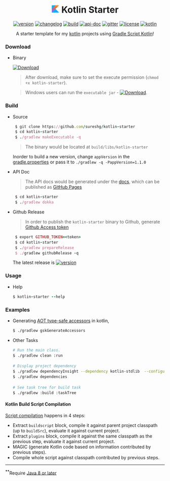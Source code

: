 <div align="center">

# <img src="docs/logos/kotlin-icon.png" alt="Kotlin" width=25 height=25> Kotlin Starter 

 [![version][release-svg]][release-url] [![changelog][cl-svg]][cl-url] [![build][travis-svg]][travis-url] [![api-doc][apidoc-svg]][apidoc-url] [![gitter][gitter-svg]][gitter-url] [![license][license-svg]][license-url] [![kotlin][kotlin-svg]][kotlin-url] 

 A starter template for my [kotlin][kotlin-url] projects using [Gradle Script Kotlin][gsk]!
 
</div>

### Download

* Binary

   [![Download][release-svg]][download-url]

   > After download, make sure to set the execute permission (`chmod +x kotlin-starter`). 
   
   > Windows users can run the `executable jar` - [![Download][execjar-svg]][execjar-url].

### Build

* Source

    ```ruby
     $ git clone https://github.com/sureshg/kotlin-starter
     $ cd kotlin-starter
     $ ./gradlew makeExecutable -q
    ```
    > The binary would be located at `build/libs/kotlin-starter`
    
    Inorder to build a new version, change `appVersion` in the [gradle.properties](gradle.properties) or pass it to `./gradlew -q -PappVersion=1.1.0`

* API Doc

    > The API docs would be generated under the [docs](docs), which can be published as [GitHub Pages][github-pages]
    
    ```ruby
     $ cd kotlin-starter
     $ ./gradlew dokka
    ```
    
* Github Release

    > In order to publish the `kotlin-starter` binary to Github, generate [Github Access token][github-token] 
    
    ```ruby
     $ export GITHUB_TOKEN=<token>
     $ cd kotlin-starter
     $ ./gradlew prepareRelease
     $ ./gradlew githubRelease -q
    ```
    
    The latest release is [![version][release-svg]][release-url]
    
### Usage

* Help

    ```ruby
    $ kotlin-starter --help
    ```

### Examples

* Generating [AOT type-safe accessors][gsk-aot-doc] in kotlin, 

    ```bash
    $ ./gradlew gskGenerateAccessors
    ```

* Other Tasks

    ```bash
    # Run the main class.
    $ ./gradlew clean :run
    
    # Display project dependency
    $ ./gradlew dependencyInsight --dependency kotlin-stdlib  --configuration compile
    $ ./gradlew dependencies
    
    # See task tree for build task
    $ ./gradlew :build :taskTree
    ```

#### Kotlin Build Script Compilation 

[Script compilation][kotlin-slack-thread] happens in 4 steps:

 - Extract `buildscript` block, compile it against parent project 
   classpath (up to `buildSrc`), evaluate it against current project.
 - Extract `plugins` block,  compile it against the same classpath as 
   the previous step, evaluate it against current project.
 - MAGIC (generate Kotlin code based on information contributed by previous steps).
 - Compile whole script against classpath contributed by previous steps.

-----------------
<sup><b>**</b></sup>Require [Java 8 or later][java-download]

<!-- Badges -->

[apidoc-url]: https://sureshg.github.io/kotlin-starter/
[apidoc-svg]: https://img.shields.io/badge/api--doc-latest-ff69b4.svg?style=flat-square

[cl-url]: https://github.com/sureshg/kotlin-starter/blob/master/CHANGELOG.md#110
[cl-svg]: https://img.shields.io/badge/change--log-1.1.0-blue.svg?style=flat-square

[release-url]: https://github.com/sureshg/kotlin-starter/releases/latest
[download-url]: https://github.com/sureshg/kotlin-starter/releases/download/1.1.0/kotlin-starter
[release-svg]: https://img.shields.io/github/release/sureshg/kotlin-starter.svg?style=flat-square

[execjar-url]: https://github.com/sureshg/kotlin-starter/releases/download/1.1.0/kotlin-starter.jar
[execjar-svg]: https://img.shields.io/badge/exec--jar-1.1.0-00BCD4.svg?style=flat-square

[license-url]: https://github.com/sureshg/kotlin-starter/blob/master/LICENSE
[license-svg]: https://img.shields.io/github/license/sureshg/kotlin-starter.svg?style=flat-square

[travis-url]: https://travis-ci.org/sureshg/kotlin-starter/builds
[travis-svg]: https://img.shields.io/travis/sureshg/kotlin-starter.svg?style=flat-square

[codecov-url]: https://codecov.io/gh/sureshg/kotlin-starter
[codecov-svg]: https://img.shields.io/codecov/c/github/sureshg/kotlin-starter.svg?style=flat-square

[coverall-url]: https://coveralls.io/github/sureshg/kotlin-starter?branch=master
[coverall-svg]: https://img.shields.io/coveralls/sureshg/kotlin-starter.svg?style=flat-square

[total-dl-url]: https://github.com/sureshg/kotlin-starter/releases
[total-dl-svg]: https://img.shields.io/github/downloads/sureshg/kotlin-starter/total.svg?style=flat-square

[gitter-url]: https://gitter.im/sureshg/kotlin-starter
[gitter-svg]: https://img.shields.io/gitter/room/sureshg/kotlin-starter.svg

[kotlin-url]: https://kotlinlang.org/
[kotlin-svg]: https://img.shields.io/badge/kotlin-1.1.2--2-green.svg?style=flat-square

[gsk]: https://github.com/gradle/gradle-script-kotlin
[gsk-aot-doc]: https://github.com/gradle/gradle-script-kotlin/releases/tag/v0.8.0

[kotlin-slack-thread]: https://kotlinlang.slack.com/archives/gradle/p1488489798002208
[maven-google-mirror]: https://maven-central.storage.googleapis.com
[java-download]: http://www.oracle.com/technetwork/java/javase/downloads/index.html

[github-token]: https://github.com/settings/tokens
[github-pages]: https://pages.github.com/
[github-pages-pub]: https://help.github.com/articles/configuring-a-publishing-source-for-github-pages/

